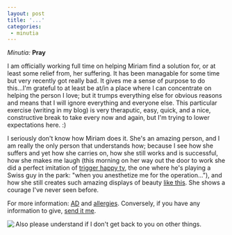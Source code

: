 ```yaml
---
layout: post
title: '...'
categories:
 - minutia
---
```


<i>Minutia:</i> <b>Pray</b>

I am officially working full time on helping Miriam find a solution for, or at least some relief from, her suffering. It has been managable for some time but very recently got really bad. It gives me a sense of purpose to do this...I'm grateful to at least be at/in a place where I can concentrate on helping the person I love; but it trumps everything else for obvious reasons and means that I will ignore everything and everyone else. This particular exercise (writing in my blog) is very theraputic, easy, quick, and a nice, constructive break to take every now and again, but I'm trying to lower expectations here. :)

I seriously don't know how Miriam does it. She's an amazing person, and I am really the only person that understands how; because I see how she suffers and yet how she carries on, how she still works and is successful, how she makes me laugh (this morning on her way out the door to work she did a perfect imitation of <a href="http://www.channel4.com/entertainment/tv/showcards/T/triggerhappytv.html">trigger happy tv</a>, the one where he's playing a Swiss guy in the park: "when you anesthetize me for the operation..."), and how she still creates such amazing displays of beauty <a href="http://www.danielsjourney.com/miriam/2002_10_01_archives.html#83474873">like this</a>. She shows a courage I've never seen before.

For more information: <a href="http://www.findarticles.com/cf_0/g2603/0003/2603000336/p1/article.jhtml?term=">AD</a> and <a href="http://www.findarticles.com/cf_0/g2603/0000/2603000007/p1/article.jhtml?term=">allergies</a>. Conversely, if you have any information to give, <a href="mailto:spam@danielsjourney.com">send it me</a>.

<img src="images/inbox.jpg" align="left">Also please understand if I don't get back to you on other things.

